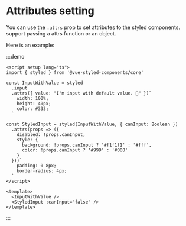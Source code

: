 # Attributes setting

You can use the `.attrs` prop to set attributes to the styled components. support passing a attrs function or an object.

Here is an example:

:::demo
```vue
<script setup lang="ts">
import { styled } from '@vue-styled-components/core'

const InputWithValue = styled
  .input
  .attrs({ value: "I'm input with default value. 🥺" })`
    width: 100%;
    height: 40px;
    color: #333;
  `

const StyledInput = styled(InputWithValue, { canInput: Boolean })
  .attrs(props => ({ 
    disabled: !props.canInput, 
    style: { 
      background: !props.canInput ? '#f1f1f1' : '#fff', 
      color: !props.canInput ? '#999' : '#000' 
    } 
  }))`
    padding: 0 8px;
    border-radius: 4px;
  `
</script>

<template>
  <InputWithValue />
  <StyledInput :canInput="false" />
</template>
```
:::